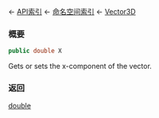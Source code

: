 ← [API索引](Api-Index) ← [命名空间索引](Namespace-Index) ← [Vector3D](VRageMath.Vector3D)

### 概要

```csharp
public double X
```

Gets or sets the x-component of the vector.

### 返回

[double](https://docs.microsoft.com/en-us/dotnet/api/System.Double?view=netframework-4.6)

